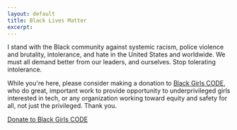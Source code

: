 ```yaml
---
layout: default
title: Black Lives Matter
excerpt:
---
```


I stand with the Black community against systemic racism, police
violence and brutality, intolerance, and hate in the United States
and worldwide. We must all demand better from our leaders, and
ourselves. Stop tolerating intolerance.

While you're here, please consider making a donation to
[Black Girls CODE](https://www.blackgirlscode.com/donate/),
who do great, important work to provide opportunity to underprivileged
girls interested in tech, or any organization working toward equity and
safety for all, not just the privileged. Thank you.

<a class="bg-red-900 hover:bg-gray-400 hover:text-gray-800 text-sm no-underline font-semibold px-3 py-2 text-white rounded-lg" href="https://www.blackgirlscode.com/donate/">Donate to Black Girls CODE</a>
